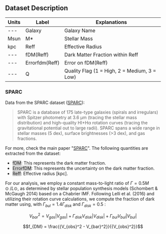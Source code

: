 ## Dataset Description


| Units | Label         | Explanations                       |
|-------|---------------|------------------------------------|
| ---   | Galaxy        | Galaxy Name                        |
| Msun  | M*            | Stellar Mass                       |
| kpc   | Reff          | Effective Radius                   |
| ---   | fDM(Reff)     | Dark Matter Fraction within Reff   |
| ---   | Errorfdm(Reff)| Error on fDM(Reff)                 |
| ---   | Q             | Quality Flag (1 = High, 2 = Medium, 3 = Low)


### SPARC 
Data from the SPARC dataset ([SPARC](http://astroweb.cwru.edu/SPARC/)):
> SPARC is a database of 175 late-type galaxies (spirals and irregulars) with Spitzer photometry at 3.6 µm (tracing the stellar mass distribution) and high-quality HI+Hα rotation curves (tracing the gravitational potential out to large radii). SPARC spans a wide range in stellar masses (5 dex), surface brightnesses (>3 dex), and gas fractions.

For more, check the main paper "[SPARC](http://astroweb.cwru.edu/SPARC/)".
The following quantities are extracted from the dataset:

- <span style="background-color: lightgray">fDM</span>: This represents the dark matter fraction.
- <span style="background-color: lightgray">ErrorfDM</span>: This represents the uncertainty on the dark matter fraction.
- <span style="background-color: lightgray">Reff</span>: Effective radius [kpc].


For our analysis, we employ a constant mass-to-light ratio of $\Gamma = 0.5 M⊙/L⊙$, as determined by stellar population synthesis models (Schombert & McGaugh 2014) based on a Chabrier IMF. Following Lelli et al. (2016) and utilizing their rotation curve calculations, we compute the fraction of dark matter using, with $\Gamma_{bul} = 1.4\Gamma_{disk}$ and $\Gamma_{disk} = 0.5$ : 

$$V_{bar}^2 = V_{gas}|V_{gas}| + \Gamma_{disk}V_{disk}|V_{disk}| + \Gamma_{bul}V_{bul}|V_{bul}|$$

$$f_{DM} = \frac{{V_{obs}^2 - V_{bar}^2}}{{V_{obs}^2}}$$
